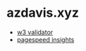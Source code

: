 # azdavis.xyz

- [w3 validator][1]
- [pagespeed insights][2]

[1]: https://validator.w3.org/nu/?showsource=yes&showoutline=yes&showimagereport=yes&doc=http%3A%2F%2Fazdavis.xyz%2F
[2]: https://developers.google.com/speed/pagespeed/insights/?url=azdavis.xyz
